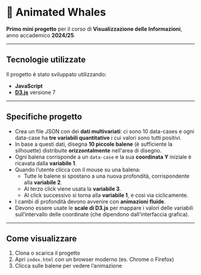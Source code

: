# 🐳 Animated Whales

**Primo mini progetto** per il corso di **Visualizzazione delle Informazioni**,  
anno accademico **2024/25**.

---

## Tecnologie utilizzate

Il progetto è stato sviluppato utilizzando:
- **JavaScript**
- **[D3.js](https://d3js.org)** versione 7

---

## Specifiche progetto

- Crea un file JSON con dei **dati multivariati**: ci sono 10 data-cases e ogni data-case ha **tre variabili quantitative** i cui valori sono tutti positivi.
- In base a questi dati, disegna **10 piccole balene** (è sufficiente la silhouette) distribuite **orizzontalmente** nell'area di disegno.
- Ogni balena corrisponde a un `data-case` e la sua **coordinata Y** iniziale è ricavata dalla **variabile 1**.
- Quando l’utente clicca con il mouse su una balena:
  - Tutte le balene si spostano a una nuova profondità, corrispondente alla **variabile 2**.
  - Al terzo click viene usata la **variabile 3**.
  - Al click successivo si torna alla **variabile 1**, e così via ciclicamente.
- I cambi di profondità devono avvenire con **animazioni fluide**.
- Devono essere usate le **scale di D3.js** per mappare i valori delle variabili sull’intervallo delle coordinate (che dipendono dall'interfaccia grafica).

---


## Come visualizzare

1. Clona o scarica il progetto
2. Apri `index.html` con un browser moderno (es. Chrome o Firefox)
3. Clicca sulle balene per vedere l’animazione
